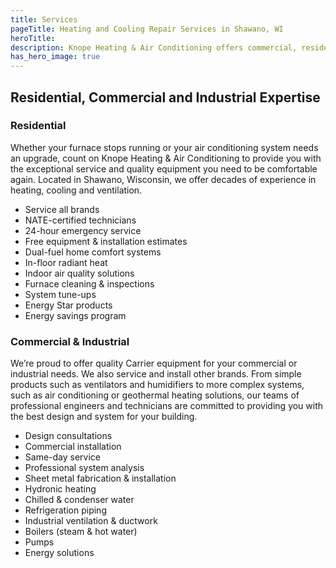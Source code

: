 ```yaml
---
title: Services
pageTitle: Heating and Cooling Repair Services in Shawano, WI
heroTitle:
description: Knope Heating & Air Conditioning offers commercial, residential & industrial HVAC, geothermal heating, cooling & ventilation services in Shawano, Wisconsin.
has_hero_image: true
---
```


<h2 class="no-margin">Residential, Commercial and Industrial Expertise</h2>

<div class="underline"></div>

### Residential

Whether your furnace stops running or your air conditioning system needs an upgrade, count on Knope Heating & Air Conditioning to provide you with the exceptional service and quality equipment you need to be comfortable again. Located in Shawano, Wisconsin, we offer decades of experience in heating, cooling and ventilation.

- Service all brands
- NATE-certified technicians
- 24-hour emergency service
- Free equipment & installation estimates
- Dual-fuel home comfort systems
- In-floor radiant heat
- Indoor air quality solutions
- Furnace cleaning & inspections
- System tune-ups
- Energy Star products
- Energy savings program

### Commercial & Industrial

We’re proud to offer quality Carrier equipment for your commercial or industrial needs. We also service and install other brands. From simple products such as ventilators and humidifiers to more complex systems, such as air conditioning or geothermal heating solutions, our teams of professional engineers and technicians are committed to providing you with the best design and system for your building.

- Design consultations
- Commercial installation
- Same-day service
- Professional system analysis
- Sheet metal fabrication & installation
- Hydronic heating
- Chilled & condenser water
- Refrigeration piping
- Industrial ventilation & ductwork
- Boilers (steam & hot water)
- Pumps
- Energy solutions
